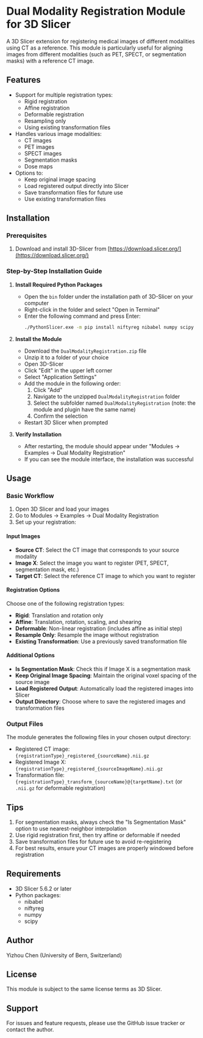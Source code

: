 # Dual Modality Registration Module for 3D Slicer

A 3D Slicer extension for registering medical images of different modalities using CT as a reference. This module is particularly useful for aligning images from different modalities (such as PET, SPECT, or segmentation masks) with a reference CT image.

## Features

- Support for multiple registration types:
  - Rigid registration
  - Affine registration
  - Deformable registration
  - Resampling only
  - Using existing transformation files
- Handles various image modalities:
  - CT images
  - PET images
  - SPECT images
  - Segmentation masks
  - Dose maps
- Options to:
  - Keep original image spacing
  - Load registered output directly into Slicer
  - Save transformation files for future use
  - Use existing transformation files

## Installation

### Prerequisites
1. Download and install 3D-Slicer from [https://download.slicer.org/](https://download.slicer.org/)

### Step-by-Step Installation Guide

1. **Install Required Python Packages**
   - Open the `bin` folder under the installation path of 3D-Slicer on your computer
   - Right-click in the folder and select "Open in Terminal"
   - Enter the following command and press Enter:
     ```bash
     ./PythonSlicer.exe -m pip install niftyreg nibabel numpy scipy
     ```

2. **Install the Module**
   - Download the `DualModalityRegistration.zip` file
   - Unzip it to a folder of your choice
   - Open 3D-Slicer
   - Click "Edit" in the upper left corner
   - Select "Application Settings"
   - Add the module in the following order:
     1. Click "Add"
     2. Navigate to the unzipped `DualModalityRegistration` folder
     3. Select the subfolder named `DualModalityRegistration` (note: the module and plugin have the same name)
     4. Confirm the selection
   - Restart 3D Slicer when prompted

3. **Verify Installation**
   - After restarting, the module should appear under "Modules → Examples → Dual Modality Registration"
   - If you can see the module interface, the installation was successful

## Usage

### Basic Workflow

1. Open 3D Slicer and load your images
2. Go to Modules → Examples → Dual Modality Registration
3. Set up your registration:

#### Input Images
- **Source CT**: Select the CT image that corresponds to your source modality
- **Image X**: Select the image you want to register (PET, SPECT, segmentation mask, etc.)
- **Target CT**: Select the reference CT image to which you want to register

#### Registration Options
Choose one of the following registration types:
- **Rigid**: Translation and rotation only
- **Affine**: Translation, rotation, scaling, and shearing
- **Deformable**: Non-linear registration (includes affine as initial step)
- **Resample Only**: Resample the image without registration
- **Existing Transformation**: Use a previously saved transformation file

#### Additional Options
- **Is Segmentation Mask**: Check this if Image X is a segmentation mask
- **Keep Original Image Spacing**: Maintain the original voxel spacing of the source image
- **Load Registered Output**: Automatically load the registered images into Slicer
- **Output Directory**: Choose where to save the registered images and transformation files

### Output Files

The module generates the following files in your chosen output directory:
- Registered CT image: `{registrationType}_registered_{sourceName}.nii.gz`
- Registered Image X: `{registrationType}_registered_{sourceImageName}.nii.gz`
- Transformation file: `{registrationType}_transform_{sourceName}@{targetName}.txt` (or `.nii.gz` for deformable registration)

## Tips

1. For segmentation masks, always check the "Is Segmentation Mask" option to use nearest-neighbor interpolation
2. Use rigid registration first, then try affine or deformable if needed
3. Save transformation files for future use to avoid re-registering
4. For best results, ensure your CT images are properly windowed before registration

## Requirements

- 3D Slicer 5.6.2 or later
- Python packages:
  - nibabel
  - niftyreg
  - numpy
  - scipy

## Author

Yizhou Chen (University of Bern, Switzerland)

## License

This module is subject to the same license terms as 3D Slicer.

## Support

For issues and feature requests, please use the GitHub issue tracker or contact the author. 
